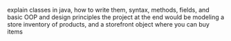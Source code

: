 explain classes in java, how to write them, syntax, methods, fields, and basic OOP and design principles
the project at the end would be modeling a store inventory of products, and a storefront object where you can buy items
